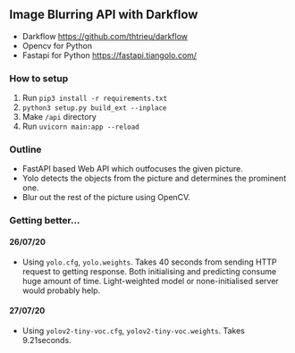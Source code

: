 ## Image Blurring API with Darkflow

* Darkflow https://github.com/thtrieu/darkflow
* Opencv for Python
* Fastapi for Python https://fastapi.tiangolo.com/

### How to setup
1. Run `pip3 install -r requirements.txt`
2. `python3 setup.py build_ext --inplace`
3. Make `/api` directory
4. Run `uvicorn main:app --reload`

### Outline
* FastAPI based Web API which outfocuses the given picture.
* Yolo detects the objects from the picture and determines the prominent one.
* Blur out the rest of the picture using OpenCV.

### Getting better...
#### 26/07/20
* Using `yolo.cfg`, `yolo.weights`. Takes 40 seconds from sending HTTP request to getting response. Both initialising and predicting consume huge amount of time. Light-weighted model or none-initialised server would probably help.

#### 27/07/20
* Using `yolov2-tiny-voc.cfg`, `yolov2-tiny-voc.weights`. Takes 9.21seconds.